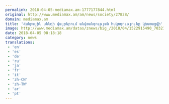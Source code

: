 ```yaml
---
permalink: 2018-04-05-mediamax.am-1777177844.html
original: http://www.mediamax.am/am/news/society/27828/
domain: mediamax.am
title: 'Հանրային սննդի վայրերում անվտանգության հսկողությունը կխստացվի'
image: http://www.mediamax.am/datas/znews/big_/2018/04/1522915490_7032136.jpg
date: 2018-04-05 08:18:18
category: news
translations: 
 - 'en'
 - 'es'
 - 'de'
 - 'ru'
 - 'ja'
 - 'fr'
 - 'it'
 - 'zh-CN'
 - 'zh-TW'
 - 'ar'
 - 'pt'
---
```


